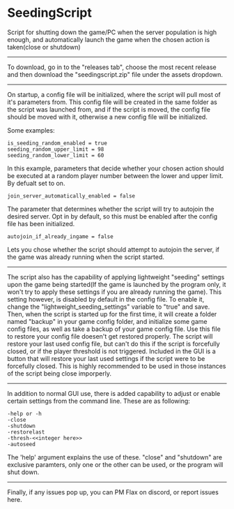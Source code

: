 # SeedingScript

Script for shutting down the game/PC when the server population is high enough, and automatically launch the game when the chosen action is taken(close or shutdown)
***
To download, go in to the "releases tab", choose the most recent release and then download the "seedingscript.zip" file under the assets dropdown.
***
On startup, a config file will be initialized, where the script will pull most of it's parameters from.
This config file will be created in the same folder as the script was launched from, and if the script is moved,
the config file should be moved with it, otherwise a new config file will be initialized.



Some examples:
````
is_seeding_random_enabled = true
seeding_random_upper_limit = 98
seeding_random_lower_limit = 60
````
In this example, parameters that decide whether your chosen action should be executed at a random player number between the lower and upper limit. By defualt set to on.
````
join_server_automatically_enabled = false
````
The parameter that determines whether the script will try to autojoin the desired server.
Opt in by default, so this must be enabled after the config file has been initialized.
````
autojoin_if_already_ingame = false
````
Lets you chose whether the script should attempt to autojoin the server, if the game was already running when the script started.


***


The script also has the capability of applying lightweight "seeding" settings upon the game
being started(If the game is launched by the program only,
it won't try to apply these settings if you are already running the game).
This setting however, is disabled by default in the config file.
To enable it, change the "lightweight_seeding_settings" variable to "true" and save.
Then, when the script is started up for the first time,
it will create a folder named "backup" in your game config folder,
and initialize some game config files, as well as take a backup of your game config file.
Use this file to restore your config file doesen't get restored properly.
The script will restore your last used config file,
but can't do this if the script is forcefully closed,
or if the player threshold is not triggered.
Included in the GUI is a button that will restore your last used settings if the script were to be forcefully closed.
This is highly recommended to be used in those instances of the script being close imporperly.
***
In addition to normal GUI use, there is added capability to adjust or enable certain settings from the command line.
These are as following:
````
-help or -h
-close
-shutdown
-restorelast
-thresh-<<integer here>>
-autoseed
````
The 'help' argument explains the use of these.
"close" and "shutdown" are exclusive paramters, only one or the other can be used, or the program will shut down.

***
Finally, if any issues pop up, you can PM Flax on discord, or report issues here.